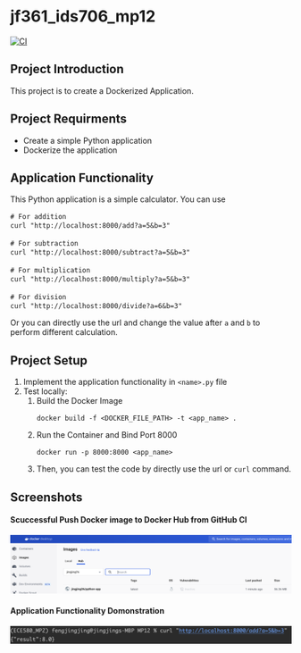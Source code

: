 # jf361_ids706_mp12
[![CI](https://github.com/siyiia/jf361_ids706_mp12/actions/workflows/cicd.yml/badge.svg)](https://github.com/siyiia/jf361_ids706_mp12/actions/workflows/cicd.yml)

## Project Introduction
This project is to create a Dockerized Application.

## Project Requirments
- Create a simple Python application
- Dockerize the application

## Application Functionality
This Python application is a simple calculator. You can use
```
# For addition
curl "http://localhost:8000/add?a=5&b=3"

# For subtraction
curl "http://localhost:8000/subtract?a=5&b=3"

# For multiplication
curl "http://localhost:8000/multiply?a=5&b=3"

# For division
curl "http://localhost:8000/divide?a=6&b=3"
```
Or you can directly use the url and change the value after `a` and `b` to perform different calculation.


## Project Setup
1. Implement the application functionality in `<name>.py` file
2. Test locally: 
   1. Build the Docker Image
      ```
      docker build -f <DOCKER_FILE_PATH> -t <app_name> .
      ```
   2. Run the Container and Bind Port 8000
        ```
      docker run -p 8000:8000 <app_name>
      ```
   3. Then, you can test the code by directly use the url or `curl` command.

## Screenshots
#### Scuccessful Push Docker image to Docker Hub from GitHub CI
<p>
    <img src="screenshots/docker.png" />
</p>

#### Application Functionality Domonstration
<p>
    <img src="screenshots/add.png" />
</p>